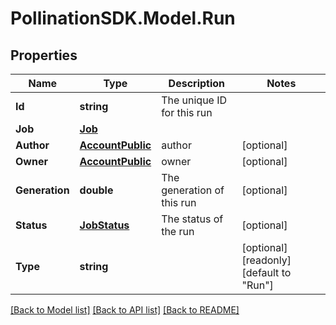 
# PollinationSDK.Model.Run

## Properties

Name | Type | Description | Notes
------------ | ------------- | ------------- | -------------
**Id** | **string** | The unique ID for this run | 
**Job** | [**Job**](Job.md) |  | 
**Author** | [**AccountPublic**](AccountPublic.md) | author | [optional] 
**Owner** | [**AccountPublic**](AccountPublic.md) | owner | [optional] 
**Generation** | **double** | The generation of this run | [optional] 
**Status** | [**JobStatus**](JobStatus.md) | The status of the run | [optional] 
**Type** | **string** |  | [optional] [readonly] [default to "Run"]

[[Back to Model list]](../README.md#documentation-for-models)
[[Back to API list]](../README.md#documentation-for-api-endpoints)
[[Back to README]](../README.md)

